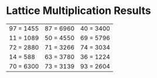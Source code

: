 # Lattice Multiplication Results

|   |   |   |
|---|---|---|
| 97 = 1455 | 87 = 6960 | 40 = 3400 |
| 11 = 1089 | 50 = 4550 | 69 = 5796 |
| 72 = 2880 | 71 = 3266 | 74 = 3034 |
| 14 = 588 | 63 = 3780 | 36 = 1224 |
| 70 = 6300 | 73 = 3139 | 93 = 2604 |
